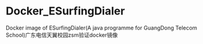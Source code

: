 # Docker_ESurfingDialer
Docker image of ESurfingDialer(A java programme for GuangDong Telecom School)广东电信天翼校园zsm验证docker镜像
